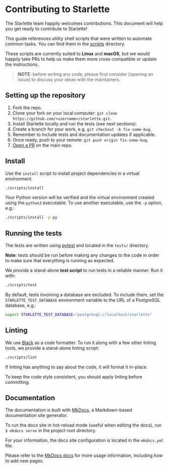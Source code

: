 # Contributing to Starlette

The Starlette team happily welcomes contributions. This document will help you get ready to contribute to Starlette!

This guide references utility shell scripts that were written to automate common tasks. You can find them in the [scripts](./scripts) directory.

These scripts are currently suited to **Linux** and **macOS**, but we would happily take PRs to help us make them more cross-compatible or update the instructions.

> **NOTE**: before writing any code, please first consider [opening an issue] to discuss your ideas with the maintainers.

## Setting up the repository

1. Fork the repo.
2. Clone your fork on your local computer: `git clone https://github.com/<username>/starlette.git`.
3. Install Starlette locally and run the tests (see next sections).
4. Create a branch for your work, e.g. `git checkout -b fix-some-bug`.
5. Remember to include tests and documentation updates if applicable.
6. Once ready, push to your remote: `git push origin fix-some-bug`.
 7. [Open a PR] on the main repo.

## Install

Use the `install` script to install project dependencies in a virtual environment.

```bash
./scripts/install
```

Your Python version will be verified and the virtual environment created using the `python3` executable. To use another executable, use the `-p` option, e.g.:

```bash
./scripts/install -p py
```

## Running the tests

The tests are written using [pytest] and located in the `tests/` directory.

**Note**: tests should be run before making any changes to the code in order to make sure that everything is running as expected.

We provide a stand-alone **test script** to run tests in a reliable manner. Run it with:

```bash
./scripts/test
```

By default, tests involving a database are excluded. To include them, set the `STARLETTE_TEST_DATABASE` environment variable to the URL of a PostgreSQL database, e.g.:

```bash
export STARLETTE_TEST_DATABASE="postgresql://localhost/starlette"
```

## Linting

We use [Black] as a code formatter. To run it along with a few other linting tools, we provide a stand-alone linting script:

```bash
./scripts/lint
```

If linting has anything to say about the code, it will format it in-place.

To keep the code style consistent, you should apply linting before committing.

## Documentation

The documentation is built with [MkDocs], a Markdown-based documentation site generator.

To run the docs site in hot-reload mode (useful when editing the docs), run `$ mkdocs serve` in the project root directory.

For your information, the docs site configuration is located in the `mkdocs.yml` file.

Please refer to the [MkDocs docs][MkDocs] for more usage information, including how to add new pages.

[open an issue]: https://github.com/encode/starlette/issues/new
[Open a PR]: https://github.com/encode/starlette/compare
[pytest]: https://docs.pytest.org
[pytest-cov]: https://github.com/pytest-dev/pytest-cov
[Black]: https://www.google.com/search?client=safari&rls=en&q=github+black&ie=UTF-8&oe=UTF-8
[MkDocs]: https://www.mkdocs.org
[Editable Installs]: https://pip.pypa.io/en/stable/reference/pip_install/#editable-installs
